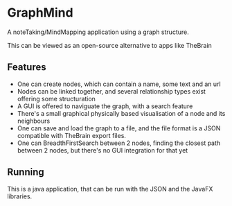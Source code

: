 # GraphMind
A noteTaking/MindMapping application using a graph structure.

This can be viewed as an open-source alternative to apps like TheBrain

## Features
 * One can create nodes, which can contain a name, some text and an url
 * Nodes can be linked together, and several relationship types exist offering some structuration
 * A GUI is offered to naviguate the graph, with a search feature
 * There's a small graphical physically based visualisation of a node and its neighbours
 * One can save and load the graph to a file, and the file format is a JSON compatible with TheBrain export files.
 * One can BreadthFirstSearch between 2 nodes, finding the closest path between 2 nodes, but there's no GUI integration for that yet

## Running
This is a java application, that can be run with the JSON and the JavaFX libraries.
